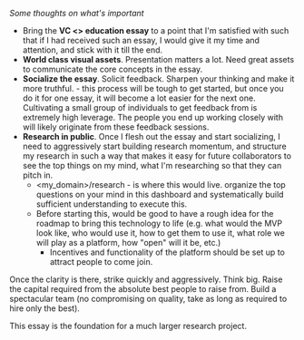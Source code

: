 *Some thoughts on what's important*

- Bring the **VC <> education essay** to a point that I'm satisfied with such that if I had received such an essay, I would give it my time and attention, and stick with it till the end.
- **World class visual assets**. Presentation matters a lot. Need great assets to communicate the core concepts in the essay.
- **Socialize the essay**. Solicit feedback. Sharpen your thinking and make it more truthful. - this process will be tough to get started, but once you do it for one essay, it will become a lot easier for the next one. Cultivating a small group of individuals to get feedback from is extremely high leverage. The people you end up working closely with will likely originate from these feedback sessions.
- **Research in public**. Once I flesh out the essay and start socializing, I need to aggressively start building research momentum, and structure my research in such a way that makes it easy for future collaborators to see the top things on my mind, what I'm researching so that they can pitch in.
	- <my_domain>/research - is where this would live. organize the top questions on your mind in this dashboard and systematically build sufficient understanding to execute this.
	- Before starting this, would be good to have a rough idea for the roadmap to bring this technology to life (e.g. what would the MVP look like, who would use it, how to get them to use it, what role we will play as a platform, how "open" will it be, etc.)
		- Incentives and functionality of the platform should be set up to attract people to come join.

Once the clarity is there, strike quickly and aggressively. Think big. Raise the capital required from the absolute best people to raise from. Build a spectacular team (no compromising on quality, take as long as required to hire only the best).

This essay is the foundation for a much larger research project.